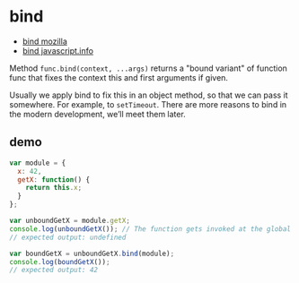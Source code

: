 # bind

- [bind mozilla](https://developer.mozilla.org/en-US/docs/Web/JavaScript/Reference/Global_Objects/Function/bind)
- [bind javascript.info](https://javascript.info/bind)

Method `func.bind(context, ...args)` returns a "bound variant" of function func that fixes the context this and first arguments if given.

Usually we apply bind to fix this in an object method, so that we can pass it somewhere. For example, to `setTimeout`. There are more reasons to bind in the modern development, we’ll meet them later.

## demo

```js
var module = {
  x: 42,
  getX: function() {
    return this.x;
  }
};

var unboundGetX = module.getX;
console.log(unboundGetX()); // The function gets invoked at the global scope
// expected output: undefined

var boundGetX = unboundGetX.bind(module);
console.log(boundGetX());
// expected output: 42
```
